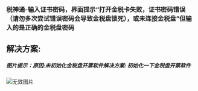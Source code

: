 ### 税神通-输入证书密码，界面提示“打开金税卡失败，证书密码错误（请勿多次尝试错误密码会导致金税盘锁死），或未连接金税盘”但输入的是正确的金税盘密码



## 解决方案:

##### 图片提示：原因:未初始化金税盘开票软件解决方案: 初始化一下金税盘开票软件



![无效图片](https://cdn.jsdelivr.net/gh/IAskWind/lazy66-site/images/question/1_20181015170444.png)